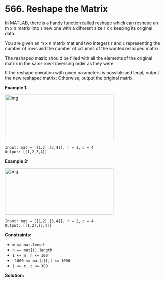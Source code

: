# 566. Reshape the Matrix

In MATLAB, there is a handy function called reshape which can reshape an m x n matrix into a new one with a different size r x c keeping its original data.

You are given an m x n matrix mat and two integers r and c representing the number of rows and the number of columns of the wanted reshaped matrix.

The reshaped matrix should be filled with all the elements of the original matrix in the same row-traversing order as they were.

If the reshape operation with given parameters is possible and legal, output the new reshaped matrix; Otherwise, output the original matrix.

 
**Example 1:**

<img src="https://assets.leetcode.com/uploads/2021/04/24/reshape1-grid.jpg" alt="img" style="height: 150px; width: 350px;">

```
Input: mat = [[1,2],[3,4]], r = 1, c = 4
Output: [[1,2,3,4]]
```
**Example 2:**

<img src="https://assets.leetcode.com/uploads/2021/04/24/reshape2-grid.jpg" alt="img" style="height: 150px; width: 350px;">

```
Input: mat = [[1,2],[3,4]], r = 2, c = 4
Output: [[1,2],[3,4]]
```

**Constraints:**

* `m == mat.length`
* `n == mat[i].length`
* `1 <= m, n <= 100`
* `-1000 <= mat[i][j] <= 1000`
* `1 <= r, c <= 300`

**Solution:**


